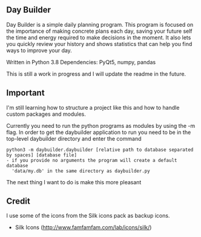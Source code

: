 Day Builder
-----------
Day Builder is a simple daily planning program.
This program is focused on the importance of making concrete plans
each day, saving your future self the time and energy required to
make decisions in the moment.
It also lets you quickly review your history and shows statistics
that can help you find ways to improve your day.

Written in Python 3.8
Dependencies: PyQt5, numpy, pandas

This is still a work in progress and I will update the readme in the future.

Important
---------
I'm still learning how to structure a project like this and how to handle
custom packages and modules.

Currently you need to run the python programs as modules by using the -m flag.
In order to get the daybuilder application to run you need to be in the top-level daybuilder directory and enter the command

    python3 -m daybuilder.daybuilder [relative path to database separated by spaces] [database file]
    - if you provide no arguments the program will create a default database
      'data/my.db' in the same directory as daybuilder.py

The next thing I want to do is make this more pleasant

Credit
------
I use some of the icons from the Silk icons pack as backup icons.
  - Silk Icons (http://www.famfamfam.com/lab/icons/silk/)
